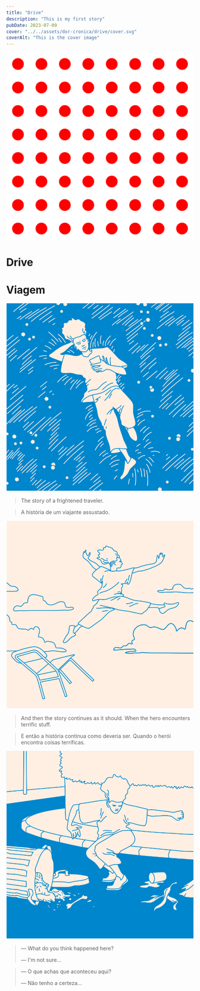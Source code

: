```yaml
---
title: "Drive"
description: "This is my first story"
pubDate: 2023-07-09
cover: "../../assets/dor-cronica/drive/cover.svg"
coverAlt: "This is the cover image"
---
```

<div slide="cover">

![This is an image](../../assets/dor-cronica/drive/cover.svg)

# Drive

# Viagem

</div><div slide>

![This is an image](../../assets/dor-cronica/drive/webzi.svg)

> The story of a frightened traveler.

> A história de um viajante assustado.

</div><div slide>

![This is an image](../../assets/dor-cronica/drive/webzi2.svg)

> And then the story continues as it should. When the hero encounters terrific stuff.

> E então a história continua como deveria ser. Quando o herói encontra coisas terríficas.

</div><div slide>

![This is an image](../../assets/dor-cronica/drive/webzi3.svg)

> — What do you think happened here?
> 
> — I'm not sure...

> — O que achas que aconteceu aqui?
> 
> — Não tenho a certeza...

</div>
